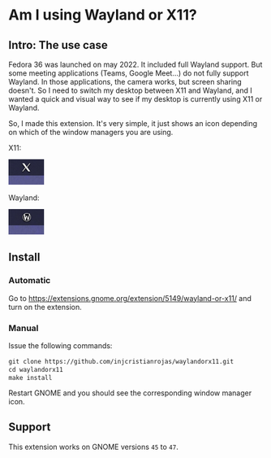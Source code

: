 # Am I using Wayland or X11?

## Intro: The use case

Fedora 36 was launched on may 2022. It included full Wayland support. But some
meeting applications (Teams, Google Meet...) do not fully support Wayland. In
those applications, the camera works, but screen sharing doesn't. So I need to
switch my desktop between X11 and Wayland, and I wanted a quick and visual way
to see if my desktop is currently using X11 or Wayland.

So, I made this extension. It's very simple, it just shows an icon depending
on which of the window managers you are using.

X11:

![X11](img/x.png)

Wayland:

![X11](img/wayland.png)

## Install

### Automatic

Go to https://extensions.gnome.org/extension/5149/wayland-or-x11/ and turn on
the extension.

### Manual

Issue the following commands:

```
git clone https://github.com/injcristianrojas/waylandorx11.git
cd waylandorx11
make install
```

Restart GNOME and you should see the corresponding window manager icon.

## Support

This extension works on GNOME versions `45` to `47`.
